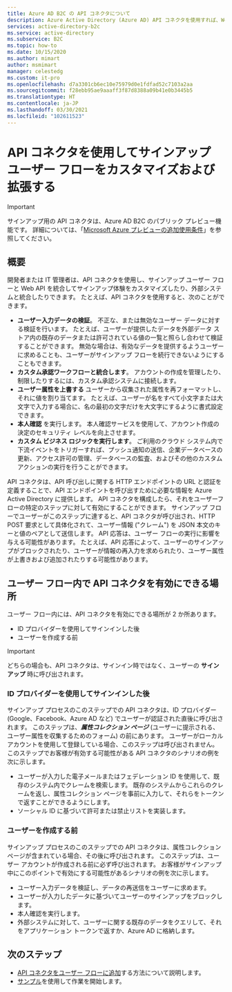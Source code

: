 ```yaml
---
title: Azure AD B2C の API コネクタについて
description: Azure Active Directory (Azure AD) API コネクタを使用すれば、Web API を使用してサインアップ ユーザー フローをカスタマイズおよび拡張できます。
services: active-directory-b2c
ms.service: active-directory
ms.subservice: B2C
ms.topic: how-to
ms.date: 10/15/2020
ms.author: mimart
author: msmimart
manager: celestedg
ms.custom: it-pro
ms.openlocfilehash: d7a3301cb6ec10e75979d0e1fdfad52c7103a2aa
ms.sourcegitcommit: f28ebb95ae9aaaff3f87d8388a09b41e0b3445b5
ms.translationtype: HT
ms.contentlocale: ja-JP
ms.lasthandoff: 03/30/2021
ms.locfileid: "102611523"
---
```

# <a name="use-api-connectors-to-customize-and-extend-sign-up-user-flows"></a>API コネクタを使用してサインアップ ユーザー フローをカスタマイズおよび拡張する

> [!IMPORTANT]
> サインアップ用の API コネクタは、Azure AD B2C のパブリック プレビュー機能です。 詳細については、「[Microsoft Azure プレビューの追加使用条件](https://azure.microsoft.com/support/legal/preview-supplemental-terms/)」を参照してください。

## <a name="overview"></a>概要 
開発者または IT 管理者は、API コネクタを使用し、サインアップ ユーザー フローと Web API を統合してサインアップ体験をカスタマイズしたり、外部システムと統合したりできます。 たとえば、API コネクタを使用すると、次のことができます。

- **ユーザー入力データの検証**。 不正な、または無効なユーザー データに対する検証を行います。 たとえば、ユーザーが提供したデータを外部データ ストア内の既存のデータまたは許可されている値の一覧と照らし合わせて検証することができます。 無効な場合は、有効なデータを提供するようユーザーに求めることも、ユーザーがサインアップ フローを続行できないようにすることもできます。
- **カスタム承認ワークフローと統合します**。 アカウントの作成を管理したり、制限したりするには、カスタム承認システムに接続します。
- **ユーザー属性を上書する** ユーザーから収集された属性を再フォーマットし、それに値を割り当てます。 たとえば、ユーザーが名をすべて小文字または大文字で入力する場合に、名の最初の文字だけを大文字にするように書式設定できます。 
- **本人確認** を実行します。 本人確認サービスを使用して、アカウント作成の決定のセキュリティ レベルを向上させます。
- **カスタム ビジネス ロジックを実行します**。 ご利用のクラウド システム内で下流イベントをトリガーすれば、プッシュ通知の送信、企業データベースの更新、アクセス許可の管理、データベースの監査、およびその他のカスタム アクションの実行を行うことができます。

API コネクタは、API 呼び出しに関する HTTP エンドポイントの URL と認証を定義することで、API エンドポイントを呼び出すために必要な情報を Azure Active Directory に提供します。 API コネクタを構成したら、それをユーザーフローの特定のステップに対して有効にすることができます。 サインアップ フローでユーザーがこのステップに達すると、API コネクタが呼び出され、HTTP POST 要求として具体化されて、ユーザー情報 ("クレーム") を JSON 本文のキーと値のペアとして送信します。 API 応答は、ユーザー フローの実行に影響を与える可能性があります。 たとえば、API 応答によって、ユーザーのサインアップがブロックされたり、ユーザーが情報の再入力を求められたり、ユーザー属性が上書きおよび追加されたりする可能性があります。

## <a name="where-you-can-enable-an-api-connector-in-a-user-flow"></a>ユーザー フロー内で API コネクタを有効にできる場所

ユーザー フロー内には、API コネクタを有効にできる場所が 2 か所あります。

- ID プロバイダーを使用してサインインした後
- ユーザーを作成する前

> [!IMPORTANT]
> どちらの場合も、API コネクタは、サインイン時ではなく、ユーザーの **サインアップ** 時に呼び出されます。

### <a name="after-signing-in-with-an-identity-provider"></a>ID プロバイダーを使用してサインインした後

サインアップ プロセスのこのステップでの API コネクタは、ID プロバイダー (Google、Facebook、Azure AD など) でユーザーが認証された直後に呼び出されます。 このステップは、***属性コレクション ページ*** (ユーザーに提示される、ユーザー属性を収集するためのフォーム) の前にあります。 ユーザーがローカル アカウントを使用して登録している場合、このステップは呼び出されません。 このステップでお客様が有効する可能性がある API コネクタのシナリオの例を次に示します。

- ユーザーが入力した電子メールまたはフェデレーション ID を使用して、既存のシステム内でクレームを検索します。 既存のシステムからこれらのクレームを返し、属性コレクション ページを事前に入力して、それらをトークンで返すことができるようにします。
- ソーシャル ID に基づいて許可または禁止リストを実装します。

### <a name="before-creating-the-user"></a>ユーザーを作成する前

サインアップ プロセスのこのステップでの API コネクタは、属性コレクション ページが含まれている場合、その後に呼び出されます。 このステップは、ユーザー アカウントが作成される前に必ず呼び出されます。 お客様がサインアップ中にこのポイントで有効にする可能性があるシナリオの例を次に示します。

- ユーザー入力データを検証し、データの再送信をユーザーに求めます。
- ユーザーが入力したデータに基づいてユーザーのサインアップをブロックします。
- 本人確認を実行します。
- 外部システムに対して、ユーザーに関する既存のデータをクエリして、それをアプリケーション トークンで返すか、Azure AD に格納します。


## <a name="next-steps"></a>次のステップ
- [API コネクタをユーザー フローに追加](add-api-connector.md)する方法について説明します。
- [サンプル](code-samples.md#api-connectors)を使用して作業を開始します。
<!-- - Learn how to [add a custom approval system to self-service sign-up](add-approvals.md) -->